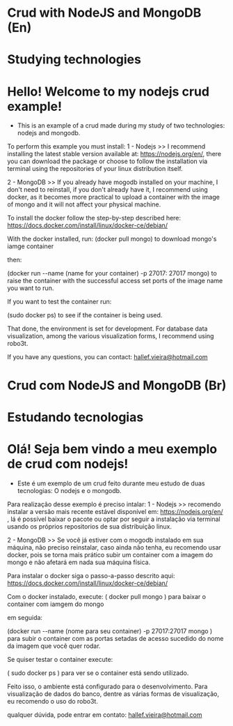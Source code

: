# Crud with NodeJS and MongoDB (En)
# Studying technologies

# Hello! Welcome to my nodejs crud example!

- This is an example of a crud made during my study of two technologies: nodejs and mongodb.

To perform this example you must install:
1 - Nodejs >> I recommend installing the latest stable version available at: https://nodejs.org/en/, there you can download the package or choose to follow the installation via terminal using the repositories of your linux distribution itself.

2 - MongoDB >> If you already have mogodb installed on your machine, I don't need to reinstall, if you don't already have it, I recommend using docker, as it becomes more practical to upload a container with the image of mongo and it will not affect your physical machine.

To install the docker follow the step-by-step described here: https://docs.docker.com/install/linux/docker-ce/debian/

With the docker installed, run:
(docker pull mongo) to download mongo's iamge container

then:

(docker run --name (name for your container) -p 27017: 27017 mongo) to raise the container with the successful access set ports of the image name you want to run.

If you want to test the container run:

(sudo docker ps) to see if the container is being used.

That done, the environment is set for development.
For database data visualization, among the various visualization forms, I recommend using robo3t.

If you have any questions, you can contact: hallef.vieira@hotmail.com

# Crud com NodeJS and MongoDB (Br)
# Estudando tecnologias

# Olá! Seja bem vindo a meu exemplo de crud com nodejs!

- Este é um exemplo de um crud feito durante meu estudo de duas tecnologias: O nodejs e o mongodb.

Para realização desse exemplo é preciso intalar:
1 - Nodejs >>  recomendo instalar a versão mais recente estável disponível em: https://nodejs.org/en/ , lá é possível baixar o pacote ou optar por seguir a instalação via terminal usando os próprios repositorios de sua distribuição linux.

2 - MongoDB >> Se você já estiver com o mogodb instalado em sua máquina, não preciso reinstalar, caso ainda não tenha, eu recomendo usar docker, pois se torna mais prático subir um container com a imagem do mongo e não afetará em nada sua máquina física.

Para instalar o docker siga o passo-a-passo descrito aqui: https://docs.docker.com/install/linux/docker-ce/debian/

Com o docker instalado, execute:
( docker pull mongo ) para baixar o container com iamgem do mongo

em seguida:

(docker run --name (nome para seu container) -p 27017:27017 mongo ) para subir o container com as portas setadas de acesso sucedido do nome da imagem que você quer rodar.

Se quiser testar o container execute:

( sudo docker ps ) para ver se o container está sendo utilizado.

Feito isso, o ambiente está configurado para o desenvolvimento.
Para visualização de dados do banco, dentre as várias formas de visualização, eu recomendo o uso do robo3t.

qualquer dúvida, pode entrar em contato: hallef.vieira@hotmail.com

